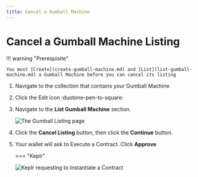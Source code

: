 ```yaml
---
title: Cancel a Gumball Machine
---
```


# Cancel a Gumball Machine Listing

!!! warning "Prerequisite"

    You must [Create](create-gumball-machine.md) and [List](list-gumball-machine.md) a Gumball Machine before you can cancel its listing

1. Navigate to the collection that contains your Gumball Machine
2. Click the Edit icon :duotone-pen-to-square:
3. Navigate to the **List Gumball Machine** section.

    ![The Gumball Listing page](/images/gumball-list.png#pop)

4. Click the **Cancel Listing** button, then click the **Continue** button.
5. Your wallet will ask to Execute a Contract. Click **Approve**

    === "Keplr"

    ![Keplr requesting to Instantiate a Contract](/images/keplr-execute-contract-gumball-cancel.png#pop)